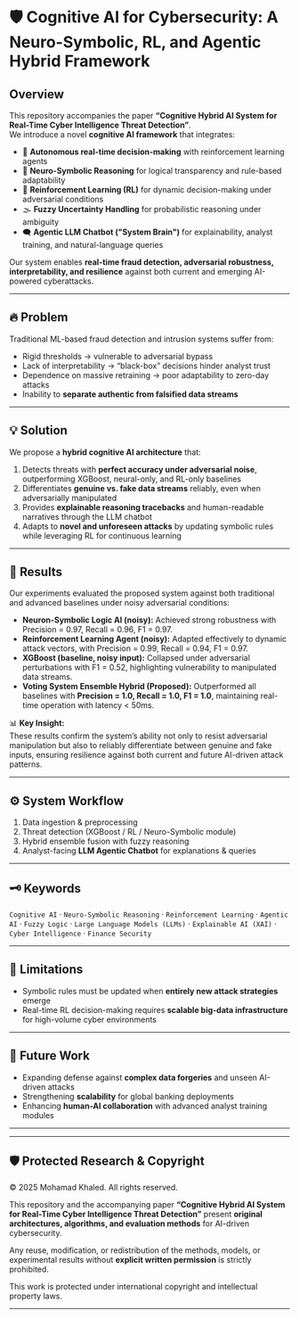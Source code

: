 # 🛡️ Cognitive AI for Cybersecurity: A Neuro-Symbolic, RL, and Agentic Hybrid Framework

## Overview
This repository accompanies the paper **“Cognitive Hybrid AI System for Real-Time Cyber Intelligence Threat Detection”**.  
We introduce a novel **cognitive AI framework** that integrates:
- 🚀  **Autonomous real-time decision-making** with reinforcement learning agents 
- 🧩 **Neuro-Symbolic Reasoning** for logical transparency and rule-based adaptability  
- 🤖 **Reinforcement Learning (RL)** for dynamic decision-making under adversarial conditions  
- 🌫️ **Fuzzy Uncertainty Handling** for probabilistic reasoning under ambiguity  
- 🗨️ **Agentic LLM Chatbot ("System Brain")** for explainability, analyst training, and natural-language queries  

Our system enables **real-time fraud detection, adversarial robustness, interpretability, and resilience** against both current and emerging AI-powered cyberattacks.

---

## 🔥 Problem
Traditional ML-based fraud detection and intrusion systems suffer from:
- Rigid thresholds → vulnerable to adversarial bypass  
- Lack of interpretability → “black-box” decisions hinder analyst trust  
- Dependence on massive retraining → poor adaptability to zero-day attacks  
- Inability to **separate authentic from falsified data streams**  

---

## 💡 Solution
We propose a **hybrid cognitive AI architecture** that:
1. Detects threats with **perfect accuracy under adversarial noise**, outperforming XGBoost, neural-only, and RL-only baselines  
2. Differentiates **genuine vs. fake data streams** reliably, even when adversarially manipulated  
3. Provides **explainable reasoning tracebacks** and human-readable narratives through the LLM chatbot  
4. Adapts to **novel and unforeseen attacks** by updating symbolic rules while leveraging RL for continuous learning  

---

## 🔎 Results

Our experiments evaluated the proposed system against both traditional and advanced baselines under noisy adversarial conditions:

- **Neuron-Symbolic Logic AI (noisy):** Achieved strong robustness with Precision = 0.97, Recall = 0.96, F1 = 0.97.  
- **Reinforcement Learning Agent (noisy):** Adapted effectively to dynamic attack vectors, with Precision = 0.99, Recall = 0.94, F1 = 0.97.
- **XGBoost (baseline, noisy input):** Collapsed under adversarial perturbations with F1 = 0.52, highlighting vulnerability to manipulated data streams.  
- **Voting System Ensemble Hybrid (Proposed):** Outperformed all baselines with **Precision = 1.0, Recall = 1.0, F1 = 1.0**, maintaining real-time operation with latency < 50ms.  

📊 **Key Insight:**  
These results confirm the system’s ability not only to resist adversarial manipulation but also to reliably differentiate between genuine and fake inputs, ensuring resilience against both current and future AI-driven attack patterns.  

---

## ⚙️ System Workflow
1. Data ingestion & preprocessing  
2. Threat detection (XGBoost / RL / Neuro-Symbolic module)  
3. Hybrid ensemble fusion with fuzzy reasoning  
4. Analyst-facing **LLM Agentic Chatbot** for explanations & queries  

---

## 🗝️ Keywords
`Cognitive AI` · `Neuro-Symbolic Reasoning` · `Reinforcement Learning` · `Agentic AI` · `Fuzzy Logic` · `Large Language Models (LLMs)` · `Explainable AI (XAI)` · `Cyber Intelligence` · `Finance Security`

---

## 📌 Limitations
- Symbolic rules must be updated when **entirely new attack strategies** emerge  
- Real-time RL decision-making requires **scalable big-data infrastructure** for high-volume cyber environments  

---

## 🚀 Future Work
- Expanding defense against **complex data forgeries** and unseen AI-driven attacks  
- Strengthening **scalability** for global banking deployments  
- Enhancing **human-AI collaboration** with advanced analyst training modules  

---

---

## 🛡️ Protected Research & Copyright
© 2025 Mohamad Khaled. All rights reserved.  

This repository and the accompanying paper **“Cognitive Hybrid AI System for Real-Time Cyber Intelligence Threat Detection”** present **original architectures, algorithms, and evaluation methods** for AI-driven cybersecurity.  

Any reuse, modification, or redistribution of the methods, models, or experimental results without **explicit written permission** is strictly prohibited.  

This work is protected under international copyright and intellectual property laws.  

---

